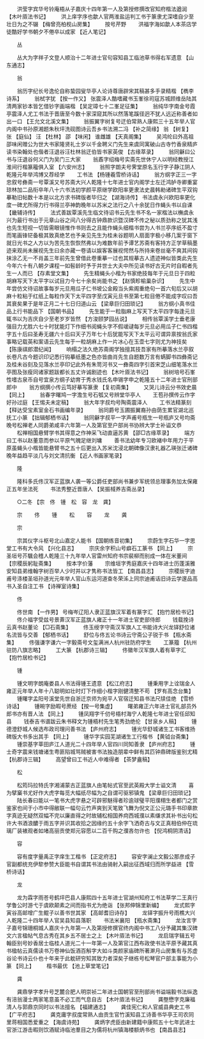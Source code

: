 <!-- { "loadSidebar": true } -->
　　洪莹字宾华号铃庵梧从子嘉庆十四年第一人及第授修撰改官知府楷法遒润 【木叶厱法书记】 
　　洪上庠字序也歙人官两淮盐运判工书于篆隶尤深嗜自少至壮日为之不辍 【梅曾亮柏枧山房集】 
　　按号芹野 
　　洪福字海如歙人本茶店学徒酷好学书朝夕不倦卒以成家 【近人笔记】 

　　丛 

　　丛大为字祥子文登人顺治十二年进士官句容知县工临池草书得右军遗意 【山东通志】 

　　翁 

　　翁历字纪长号逸伦自称蛰园叟华亭人论诗尊唐辟宋其稿甚多手录精楷 【檇李诗系】 
　　翁栻字犹 【按一作又】 张震泽人酷嗜藏书玉峯徐司寇苏城顾维岳陆其清两家钞本皆乞借钞字画端楷 【吴定璋七十二峯足征集】 
　　翁纯华字南金号霞亭震泽人尤工书法于晋唐至今数十家深窥其所以然落笔蹊径迥不犹人远近称善者如出一口 【王允文北溪文集】 
　　翁振翼字树复号迂伯常熟人康熙三十五年举人官内阁中书孙原湘题朱秋坪洗砚图诗云吾乡书法溯二冯 【补之简缘】 翁 【树复】 张 【庭仙】 汪 【杜林】 邵 【味闲】 谁雌雄 【天真阁集】 
　　吴鸿纶曰外高祖邵味闲赠公为世大书家隆贤礼士岁以千金聘义门先生来虞同寓破山古寺竹香泉精庐读书染翰处也偕者汪退谷汪杜林翁迂伯皆书家英俊 【古缘萃录】 
　　翁同龢曰公书与汪退谷何义门为吴门三大家 
　　翁鼒字绍梅号实斋先世休宁人以明经教授江淮间行楷篆籕俱入室 【六安州志】 
　　翁照字朗夫号霁堂原名玉行字子静江阴人乾隆元年举鸿博又荐经学 
　　工书法 【杨锺羲雪桥诗话】 
　　翁方纲字正三一字忠叙号彝斋一号覃溪又号苏斋大兴人乾隆十七年进士官内阁学士左迁鸿胪寺卿重宴琼林加二品衔卒年八十六书法初学颜平原继学欧阳率更隶法史晨韩勑诸碑生平双钩摹勒旧帖数十本是以北方求书碑版者毕归之 【湖海诗传】 书法虞永兴欧阳率更化度一碑尤所得力行书得兰亭神韵晚年以苏米之法行之八十余犹日作蝇头书以自课 【畿辅诗传】 
　　法式善跋覃溪先生临文待诏书云先生书不名一家楷法以橅虞永兴为最行书出于元章山谷之间八分得古钟鼎款识暨汉碑不传之秘以质劲称之犹其浅也先生短视一切皆需眼镜惟作书则去之且能作蝇头细楷书尝为人书兰亭序纸不盈寸而笔画锋铓备极其致真绝艺也予亲见先生为桂未谷题明人扇面字极小移几案于窗下就日光书之人方以为苦先生恢恢然弗以为难数年前予谭艺苏斋有客持方正学草稿墨迹来观尚未展视先生曰余亦藏一卷请以娱客客展视愕然与所持来卷丝毫不爽其间钩抹涂乙无一不肖盖三年前先生曾借此卷重摹一过也其规摹古人遗迹神似皆类此先生今年六十有八朝夕课程一如髫龄时予于并世士大夫中所见读书好古无片时自暇者先生一人而已 【存素堂文集】 
　　先生精蝇头小楷为书家绝技每年于元旦日于四粒胡麻写天下太平字以试目力今七十余矣尚能书之 【赵慎畛榆巢杂识】 
　　先生中年尝仿文待诏故事每岁元旦用瓜子仁书坡公金殿当头紫阁重绝句一首六旬后又以胡麻十粒粘于红纸上每粒作天下太平四字至戊寅元旦书至第七粒目倦不能成字叹曰吾其衰矣果于是年正月二十七日归道山云 【梁章巨归田琐记】 
　　翁方纲小真书佳品上行书能品下 【国朝书品】 
　　先生能于一粒脂麻上写天下太平四字每逢元旦辄书以为吉庆自少至老岁岁皆然 【方浚颐梦园丛说】 
　　相传翁覃溪学士垂老康强目力尤胜六七十时犹能灯下作细书阅蝇头字不假叆叇每岁元旦必用瓜子仁书四楷字五十后曰圣寿无疆六十后曰天子万年七十后犹能写天下太平云可谓异禀按翁氏家事略记载英和案语云先生每于一粒胡麻上作一片冰心在玉壶七字则尤为神技矣 【陈康祺郎潜纪闻】 
　　响榻之法久绝苏斋阁学独擅其技吾家有所摹落水兰亭叙长卷凡古今题识印记悉行钩摹纸墨之色亦皆曲肖先生自题数万言有蜹脚书四彝斋记及桂未谷刻及见落水兰亭印记此外有朱笥河书又一彝斋四字引首宋芝山细笔落水兰亭图及张瘦同诸家题跋都长五丈许诚剧迹也 【木叶厱法书记】 
　　翁树培号石峯性嗜古泉币自号宜泉方纲子幼育于秀水钱氏名申锡字申之乾隆五十二年进士官刑部郎中 
　　翁方纲撰小传云笃好摹写篆隶 【复初斋集】 
　　又哭儿诗云分书效史晨 【同上】 
　　翁春字曙鸠一字澹生号石瓠又号辨堂华亭人 
　　王苞孙撰传云作字好孙过庭 【王惕夫未定稿】 
　　翁大年字叔均号陶斋震泽人 
　　工书法精篆刻 【释达受宝素室金石书画编年录】 
　　翁同爵号玉圃振翼裔孙由荫生累官湖北巡抚工小篆 【拙辑郁栖书话】 
　　翁同龢字叔平一字声甫号瓶生一号瓶庐又号均斋晚号松禅老人同爵弟咸丰六年第一人及第官至户部尚书协辨大学士补谥文恭 
　　松禅相国悬臂学书其得意之作神采飞动直逼苏黄 【邵□古缘萃录】 
　　端方曰工书以赵董意而参以平原气魄足继刘墉 
　　善书法幼年专习欧褚中年用力于平原虽蝇头小楷皆能悬臂书之五十后更出入苏米沈浸北朝碑像汉隶礼器乙瑛张迁诸碑晚年益趋平淡几与刘文清抗衡 【近人书画家笔录】 

　　隆 

　　隆科多氏佟汉军正蓝旗人袭一等公爵任吏部尚书兼步军统领总理事务加太保雍正五年坐法死 
　　书法秀整近晋唐人 【吴振棫养吉斋丛录】 

　　○二冬 【宗　佟　锺　松　容　龙　龚】 

　　宗 
　　佟 
　　锺 
　　松 
　　容 
　　龙 
　　龚 

　　宗 

　　宗其仪字斗枢号北山嘉定人能书 【国朝练音初集】 
　　宗蔚生字石华一字思堂工书有大令风 【兴化县志】 
　　宗庆余字积山号癖石工篆书 【同上】 
　　宗圣垣号芥颿会稽人乾隆三十九年举人官雷州知府书宗裴柳而别成一体在米董间 【宗稷辰躬耻斋集】 
　　按本字价藩 
　　宗维垣字秀庭嘉庆十四年进士历蓬溪雅安知县弟维翰字树百举人少时并以才隽称书法皆工 【南昌县志】 
　　宗稷辰字迪甫号涤楼圣垣孙道光元年举人官山东运河道查冬荣泲上同宗迪甫话旧诗云学邃品高书入圣自注工书 【诗禅室诗集】 

　　佟 

　　佟世南 【一作男】 号梅岑辽阳人隶正蓝旗汉军着有篆字汇 【抱竹居检书记】 
　　佟介福字受兹号景葊汉军正蓝旗人雍正十一年进士官吏部侍郎 
　　钱载挽诗云真书赵董论 【□石斋集】 
　　佟玉绶字守斋汉军旗人工书能诗大兴龙铎舒位诸名流皆与交善 【郁栖书话】 
　　舒位与佟五论书诗云守斋公子锐于书 【瓶水斋集】 
　　佟强谦字谦六一字毅斋号文玺满洲人杭州驻防府学生 
　　工篆籀 【杭州驻防八旗志略】 
　　工大篆 【杭郡诗三辑】 
　　佟徽年汉军旗人着有草字汇 【抱竹居检书记】 

　　锺 

　　锺文明字朗庵娄县人书法得锺王遗意 【松江府志】 
　　锺秉用字上诠瑞金人雍正元年举人年十八聪明如壮时灯下作细小楷字刚健清整不苟 【罗有高念台集】 
　　锺曙字孟阳号溪堂先世自浙迁京师为宛平人官宿迁知县书法尺牍佳绝 【雪桥诗话】 
　　锺晼字励暇号蔗经 【按一号集虚】 
　　曙弟雍正六年进士官礼部员外郎书亦有晋人法 【同上】 
　　锺凤翔字千仞号梧村海宁人乾隆七年进士官任邱知县 
　　钱泰吉书谱跋云朱书释文为锺梧村先生笔秀劲绝伦 【甘泉乡人稿】 
　　锺德澄舒城人候选布政司理问善书法 【庐州府志】 
　　锺光华舒城诸生工书客维扬碑版大书多出其手 【同上】 
　　锺华字实园芜湖诸生工行楷书 【黄钺台斋集】 
　　锺崇基字莘田庐江人道光二十四年举人官四川同知善隶 【庐州府志】 
　　锺士奇字震来钱塘诸生粤匪陷城骂贼被害书法独造朋辈中鲜有其匹钟鼎碑版鉴别尤精 【杭郡诗三辑】 
　　高望曾曰工书近人中难得者 【茶梦盦稿】 

　　松 

　　松筠玛拉特氏字湘浦蒙古正蓝旗人由笔帖式官至武英殿大学士谥文清 
　　喜为擘窼书尤好作大虎字每觅大幅纸尽幅为之自谓可驱邪镇鬼 【梁章巨归田琐记】 
　　陆长春曰能以一笔书大虎字悬之可辟邪魅得者珍逾球璧平阳濮栩生者都门之赏鉴家也间于小巿中得敝联一幅句云竹声爽到天笔致飞舞为倪文正公元璐手书印章款字真迹无疑然双幅不完以廉直得之时故辅松相国养疴西城濮以素缣求其补书出句松许大书酒浪醲于雨五字并识其收拾之因缘约五十余字飞洒奇古与文正真相伯仲在琉璃厂装裱观者如堵高丽贡使郑元容愿以二百千购之濮吝勿许也 【倪鸿桐阴清话】 

　　容 

　　容有度字量禹正字庠生工楷书 【正定府志】 
　　容安字澜止文毅公那彦成子官副都统充伊犂参赞大臣能书自谓其书法由骑射入嗣出征西域归而所学益进 【雪桥诗话】 

　　龙 

　　龙为霖字雨苍号鹤坪巴县人康熙四十五年进士官湖州知府工书法草学二王真行学鲁公时游弋于虞欧颠素之间而指书尤为绝诣 【张邦伸锦里新编】 
　　龙式熙字寅谷高邮增广生鲲子以善书世其家 【高邮耆旧诗存】 
　　龙铎字振升号雨樵大兴人乾隆二十四年举人官吴县知县落职 
　　书法米襄阳 【瓶水斋集】 
　　龙汝言字子嘉号锦珊桐城人嘉庆十九年第一人及第授修撰官终内阁中书工八分予藏其集汉碑文六言楹帖气息古秀在其乡五不居士之上 【木叶厱法书记】 
　　龙启瑞字辑五号翰臣别号妙香居士临桂人道光二十一年第一人及第官江西布政使书法平原予藏其真书楹帖云真儒读书万卷神仙饭酒百斛字大如斗类颜家庙碑所著澣月山房集有与苏虚谷论书诗云仆也十年来于此躭研穷知其致力者深矣子继栋号松琴官户部主事能为小篆 【同上】 
　　楷书最优 【池上草堂笔记】 

　　龚 

　　龚鼎孳字孝升号芝麓合肥人明崇祯二年进士国朝官至刑部尚书谥端毅书法纵逸有涪翁漫士两家笔意虽不必工而气息自古 【木叶厱法书记】 
　　龚壂懋字克廉福清人与郭鼎京同时以书法擅名 【福建通志】 
　　龚佳宪仁和人官威县典史工书 【广平府志】 
　　龚克庸字叔度常熟人由贡生官竹溪知县工诗善书华亭王司农同里蒋相国悉爱重之 【海虞诗苑】 
　　龚炳字虎臣由新建籍中康熙五十七年武进士官浙江游击暇则饮酒赋诗临池羣目之为儒将杭州镇海楼额炳书也 【南昌县志】 
